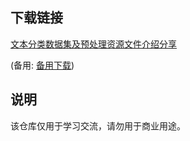 

## 下载链接
[文本分类数据集及预处理资源文件介绍分享](https://pan.quark.cn/s/92ae475a2ece) 

(备用: [备用下载](https://pan.baidu.com/s/15EWBAm9rMB91CnMchMjQag?pwd=1234))

## 说明

该仓库仅用于学习交流，请勿用于商业用途。
